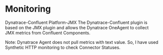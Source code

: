 # Monitoring
Dynatrace-Confluent Platform-JMX
The Dynatrace-Confluent plugin is based on the JMX plugin and allows the 
Dynatrace OneAgent to collect JMX metrics from Confluent Components.

Note: Dynatrace Agent does not pull metrics with text value. So, I have used Synthetic HTTP   monitoring to check Connector Statuses.
